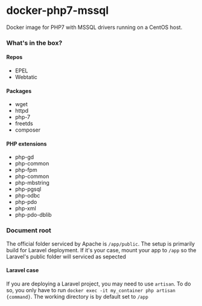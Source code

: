 # docker-php7-mssql
Docker image for PHP7 with MSSQL drivers running on a CentOS host.

### What's in the box?

#### Repos

- EPEL
- Webtatic

#### Packages
- wget
- httpd
- php-7
- freetds
- composer

#### PHP extensions
- php-gd
- php-common
- php-fpm
- php-common
- php-mbstring
- php-pgsql
- php-odbc
- php-pdo
- php-xml
- php-pdo-dblib

### Document root

The official folder serviced by Apache is `/app/public`. The setup is primarily build for Laravel deployment. If it's your case, mount your app to `/app` so the Laravel's public folder will serviced as sepected


#### Laravel case

If you are deploying a Laravel project, you may need to use `artisan`. To do so, you only have to run `docker exec -it my_container php artisan {command}`. The working directory is by default set to `/app`
